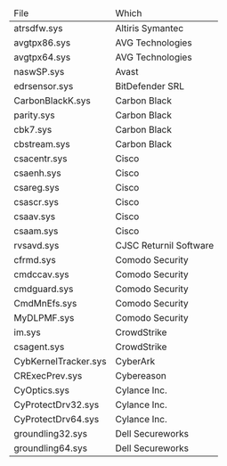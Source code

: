 <table>
<thead>
<tr>
<td>File</td>
<td>Which</td>
</tr>
</thead>
<tbody>

<tr>
<td>atrsdfw.sys</td>
<td>Altiris Symantec</td>
</tr>

<tr>
<td>avgtpx86.sys</td>
<td>AVG Technologies</td>
</tr>

<tr>
<td>avgtpx64.sys</td>
<td>AVG Technologies</td>
</tr>

<tr>
<td>naswSP.sys</td>
<td>Avast</td>
</tr>

<tr>
<td>edrsensor.sys</td>
<td>BitDefender SRL</td>
</tr>

<tr>
<td>CarbonBlackK.sys</td>
<td>Carbon Black</td>
</tr>

<tr>
<td>parity.sys</td>
<td>Carbon Black</td>
</tr>

<tr>
<td>cbk7.sys</td>
<td>Carbon Black</td>
</tr>

<tr>
<td>cbstream.sys</td>
<td>Carbon Black</td>
</tr>

<tr>
<td>csacentr.sys</td>
<td>Cisco</td>
</tr>

<tr>
<td>csaenh.sys</td>
<td>Cisco</td>
</tr>

<tr>
<td>csareg.sys</td>
<td>Cisco</td>
</tr>

<tr>
<td>csascr.sys</td>
<td>Cisco</td>
</tr>

<tr>
<td>csaav.sys</td>
<td>Cisco</td>
</tr>

<tr>
<td>csaam.sys</td>
<td>Cisco</td>
</tr>

<tr>
<td>rvsavd.sys</td>
<td>CJSC Returnil Software</td>
</tr>

<tr>
<td>cfrmd.sys</td>
<td>Comodo Security</td>
</tr>

<tr>
<td>cmdccav.sys</td>
<td>Comodo Security</td>
</tr>

<tr>
<td>cmdguard.sys</td>
<td>Comodo Security</td>
</tr>

<tr>
<td>CmdMnEfs.sys</td>
<td>Comodo Security</td>
</tr>

<tr>
<td>MyDLPMF.sys</td>
<td>Comodo Security</td>
</tr>

<tr>
<td>im.sys</td>
<td>CrowdStrike</td>
</tr>

<tr>
<td>csagent.sys</td>
<td>CrowdStrike</td>
</tr>

<tr>
<td>CybKernelTracker.sys</td>
<td>CyberArk</td>
</tr>

<tr>
<td>CRExecPrev.sys</td>
<td>Cybereason</td>
</tr>

<tr>
<td>CyOptics.sys</td>
<td>Cylance Inc.</td>
</tr>

<tr>
<td>CyProtectDrv32.sys</td>
<td>Cylance Inc.</td>
</tr>

<tr>
<td>CyProtectDrv64.sys</td>
<td>Cylance Inc.</td>
</tr>

<tr>
<td>groundling32.sys</td>
<td>Dell Secureworks</td>
</tr>

<tr>
<td>groundling64.sys</td>
<td>Dell Secureworks</td>
</tr>

</tbody>
